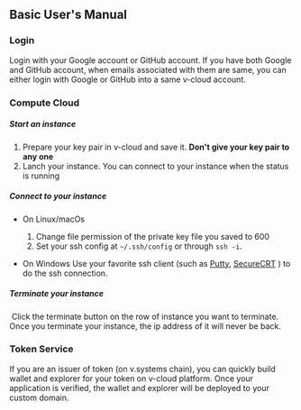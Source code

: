 ## Basic User's Manual 
### Login

Login with your Google account or GitHub account. If you have both Google and GitHub account, when emails associated with them are same, you can either login with Google or GitHub into a same v-cloud account.

### Compute Cloud

##### Start an instance

1. Prepare your key pair in v-cloud and save it. **Don't give your key pair to any one**
2. Lanch your instance. You can connect to your instance when the status is running

##### Connect to your instance
   - On Linux/macOs
      1. Change file permission of the private key file you saved to 600
      2. Set your ssh config at `~/.ssh/config` or through `ssh -i`.

   - On Windows
      Use your favorite ssh client (such as [Putty](https://www.chiark.greenend.org.uk/~sgtatham/putty/latest.html), [SecureCRT](https://www.vandyke.com/products/securecrt/) ) to do the ssh connection.

##### Terminate your instance

​	Click the terminate button on the row of instance you want to terminate. Once you terminate your instance, the ip address of it will never be back.

### Token Service

If you are an issuer of token (on v.systems chain), you can quickly build wallet and explorer for your token on v-cloud platform. Once your application is verified, the wallet and explorer will be deployed to your custom domain.

